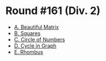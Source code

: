 # Round #161 (Div. 2)

* [A. Beautiful Matrix][]
* [B. Squares][]
* [C. Circle of Numbers][]
* [D. Cycle in Graph][]
* [E. Rhombus][]

[A. Beautiful Matrix]:  http://codeforces.com/contest/263/problem/A
[B. Squares]:           http://codeforces.com/contest/263/problem/B
[C. Circle of Numbers]: http://codeforces.com/contest/263/problem/C
[D. Cycle in Graph]:    http://codeforces.com/contest/263/problem/D
[E. Rhombus]:           http://codeforces.com/contest/263/problem/E
